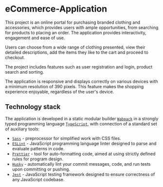 # eCommerce-Application

This project is an online portal for purchasing branded clothing and accessories, which provides users with ample opportunities, from searching for products to placing an order. The application provides interactivity, engagement and ease of use.

Users can choose from a wide range of clothing presented, view their detailed descriptions, add the items they like to the cart and proceed to checkout.

The project includes features such as user registration and login, product search and sorting.

The application is responsive and displays correctly on various devices with a minimum resolution of 390 pixels. This feature makes the shopping experience enjoyable, regardless of the user's device.

## Technology stack

The application is developed in a static modular builder [`Wabpack`](https://webpack.js.org/) in a strongly typed programming language [`TypeScript`](https://www.typescriptlang.org/), with connection of a standard set of auxiliary tools:
 - [`Sass`](https://sass-lang.com/) - preprocessor for simplified work with CSS files.
 - [`ESLint`](https://eslint.org/) - JavaScript programming language linter designed to parse and evaluate patterns in code.
 - [`Prettier`](https://prettier.io/) - tool for auto-formatting code, aimed at using strictly defined rules for program design.
 - [`Husky`](https://typicode.github.io/husky/) - automatically lint your commit messages, code, and run tests upon committing or pushing.
 - [`Jest`](https://jestjs.io/) - JavaScript testing framework designed to ensure correctness of any JavaScript codebase.
